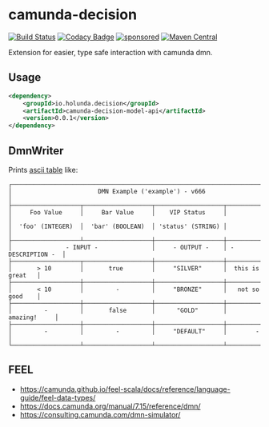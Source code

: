 # camunda-decision

[![Build Status](https://github.com/holunda-io/camunda-decision/workflows/Development%20branches/badge.svg)](https://github.com/holunda-io/camunda-decision/actions)
[![Codacy Badge](https://api.codacy.com/project/badge/Grade/e56194c76382443ea1cfa69bc1a8d7e3)](https://app.codacy.com/gh/holunda-io/camunda-decision?utm_source=github.com&utm_medium=referral&utm_content=holunda-io/camunda-decision&utm_campaign=Badge_Grade_Dashboard)
[![sponsored](https://img.shields.io/badge/sponsoredBy-Holisticon-RED.svg)](https://holisticon.de/)
[![Maven Central](https://maven-badges.herokuapp.com/maven-central/io.holunda.decision/camunda-decision-model-api/badge.svg)](https://maven-badges.herokuapp.com/maven-central/io.holunda.decision/camunda-decision-model-api)

Extension for easier, type safe interaction with camunda dmn.

## Usage

```xml
<dependency>
    <groupId>io.holunda.decision</groupId>
    <artifactId>camunda-decision-model-api</artifactId>
    <version>0.0.1</version>
</dependency>
```


## DmnWriter

Prints [ascii table](http://www.vandermeer.de/projects/skb/java/asciitable/features.html) like:

```text
┌──────────────────────────────────────────────────────────────────────────────┐
│                        DMN Example ('example') - v666                        │
├───────────────────┬───────────────────┬───────────────────┬──────────────────┤
│     Foo Value     │     Bar Value     │    VIP Status     │                  │
│  'foo' (INTEGER)  │  'bar' (BOOLEAN)  │ 'status' (STRING) │                  │
├───────────────────┴───────────────────┼───────────────────┼──────────────────┤
│               - INPUT -               │     - OUTPUT -    │ - DESCRIPTION -  │
├───────────────────┬───────────────────┼───────────────────┼──────────────────┤
│       > 10        │       true        │     "SILVER"      │  this is great   │
├───────────────────┼───────────────────┼───────────────────┼──────────────────┤
│       < 10        │         -         │     "BRONZE"      │   not so good    │
├───────────────────┼───────────────────┼───────────────────┼──────────────────┤
│         -         │       false       │      "GOLD"       │     amazing!     │
├───────────────────┼───────────────────┼───────────────────┼──────────────────┤
│         -         │         -         │     "DEFAULT"     │        -         │
└───────────────────┴───────────────────┴───────────────────┴──────────────────┘
```

## FEEL

* <https://camunda.github.io/feel-scala/docs/reference/language-guide/feel-data-types/>
* <https://docs.camunda.org/manual/7.15/reference/dmn/>
* <https://consulting.camunda.com/dmn-simulator/>
